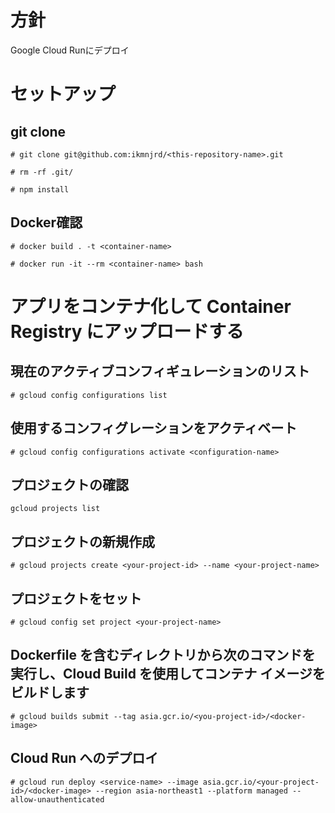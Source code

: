 # 方針
Google Cloud Runにデプロイ

# セットアップ
## git clone
`# git clone git@github.com:ikmnjrd/<this-repository-name>.git`

`# rm -rf .git/`

`# npm install`

## Docker確認
`# docker build . -t <container-name>`

`# docker run -it --rm <container-name> bash`

# アプリをコンテナ化して Container Registry にアップロードする
## 現在のアクティブコンフィギュレーションのリスト
`# gcloud config configurations list`

## 使用するコンフィグレーションをアクティベート
`# gcloud config configurations activate <configuration-name>`

## プロジェクトの確認
`gcloud projects list`

## プロジェクトの新規作成
`# gcloud projects create <your-project-id> --name <your-project-name>`

## プロジェクトをセット
`# gcloud config set project <your-project-name>`

## Dockerfile を含むディレクトリから次のコマンドを実行し、Cloud Build を使用してコンテナ イメージをビルドします
`# gcloud builds submit --tag asia.gcr.io/<you-project-id>/<docker-image>`

## Cloud Run へのデプロイ
`# gcloud run deploy <service-name> --image asia.gcr.io/<your-project-id>/<docker-image> --region asia-northeast1 --platform managed --allow-unauthenticated`